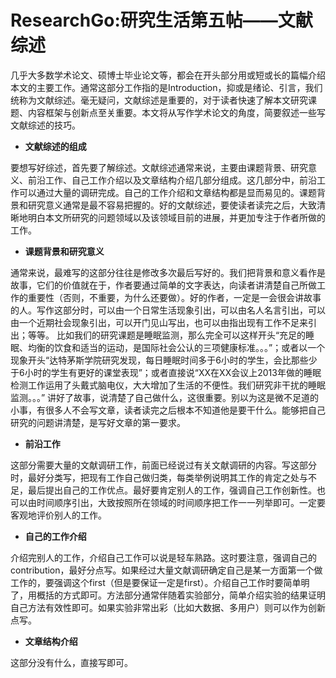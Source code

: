# ResearchGo:研究生活第五帖——文献综述

几乎大多数学术论文、硕博士毕业论文等，都会在开头部分用或短或长的篇幅介绍本文的主要工作。通常这部分工作指的是Introduction，抑或是绪论、引言，我们统称为文献综述。毫无疑问，文献综述是重要的，对于读者快速了解本文研究课题、内容框架与创新点至关重要。本文将从写作学术论文的角度，简要叙述一些写文献综述的技巧。

- **文献综述的组成**

要想写好综述，首先要了解综述。文献综述通常来说，主要由课题背景、研究意义、前沿工作、自己工作介绍以及文章结构介绍几部分组成。这几部分中，前沿工作可以通过大量的调研完成。自己的工作介绍和文章结构都是显而易见的。课题背景和研究意义通常是最不容易把握的。好的文献综述，要使读者读完之后，大致清晰地明白本文所研究的问题领域以及该领域目前的进展，并更加专注于作者所做的工作。

- **课题背景和研究意义**

通常来说，最难写的这部分往往是修改多次最后写好的。我们把背景和意义看作是故事，它们的价值就在于，作者要通过简单的文字表达，向读者讲清楚自己所做工作的重要性（否则，不重要，为什么还要做）。好的作者，一定是一会很会讲故事的人。写作这部分时，可以由一个日常生活现象引出，可以由名人名言引出，可以由一个近期社会现象引出，可以开门见山写出，也可以由指出现有工作不足来引出；等等。
比如我们的研究课题是睡眠监测，那么完全可以这样开头“充足的睡眠、均衡的饮食和适当的运动，是国际社会公认的三项健康标准。。。”；或者以一个现象开头“达特茅斯学院研究发现，每日睡眠时间多于6小时的学生，会比那些少于6小时的学生有更好的课堂表现”；或者直接说“XX在XX会议上2013年做的睡眠检测工作运用了头戴式脑电仪，大大增加了生活的不便性。我们研究非干扰的睡眠监测。。。”
讲好了故事，说清楚了自己做什么，这很重要。别以为这是微不足道的小事，有很多人不会写文章，读者读完之后根本不知道他是要干什么。能够把自己研究的问题讲清楚，是写好文章的第一要求。

- **前沿工作**

这部分需要大量的文献调研工作，前面已经说过有关文献调研的内容。写这部分时，最好分类写，把现有工作自己做归类，每类举例说明其工作的肯定之处与不足，最后提出自己的工作优点。最好要肯定别人的工作，强调自己工作创新性。也可以由时间顺序引出，大致按照所在领域的时间顺序把工作一一列举即可。一定要客观地评价别人的工作。

- **自己的工作介绍**

介绍完别人的工作，介绍自己工作可以说是轻车熟路。这时要注意，强调自己的contribution，最好分点写。如果经过大量文献调研确定自己是某一方面第一个做工作的，要强调这个first（但是要保证一定是first）。介绍自己工作时要简单明了，用概括的方式即可。方法部分通常伴随着实验部分，简单介绍实验的结果证明自己方法有效性即可。如果实验非常出彩（比如大数据、多用户）则可以作为创新点写。

- **文章结构介绍**

这部分没有什么，直接写即可。


  